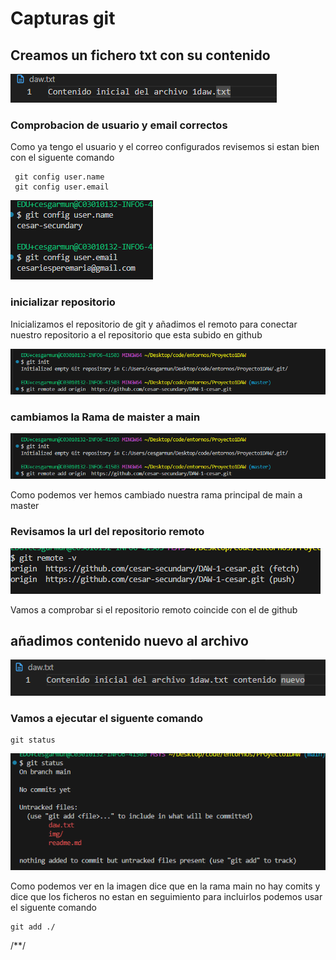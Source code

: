 # Capturas git

## Creamos un fichero txt con su contenido

![fichero txt](/img/fichero_create_txt.png)

### Comprobacion de usuario y email correctos

Como ya tengo el usuario y el correo configurados revisemos si estan bien con el siguente comando

```git
 git config user.name
 git config user.email
```

![git config](/img/git_config.png)

### inicializar repositorio

Inicializamos el repositorio de git y añadimos el remoto para
conectar nuestro repositorio a el repositorio que esta subido en github

![git init y git add remote](/img/image.png)

### cambiamos la Rama de maister a main

![git branch](/img/image.png)

Como podemos ver hemos cambiado nuestra rama principal de
main a master

### Revisamos la url del repositorio remoto

![git remote](/img/git_remote.png)

Vamos a comprobar si el repositorio remoto coincide con el de github

## añadimos contenido nuevo al archivo

![contenido nuevo](/img/fichero_create_txt_modify.png)

### Vamos a ejecutar el siguente comando

```git
git status
```

![git add](/img/git_addd.png)

Como podemos ver en la imagen dice que en la rama main no hay comits y dice que los ficheros no estan en seguimiento para incluirlos podemos usar el siguente comando

```git
git add ./
```

/\*\*/
